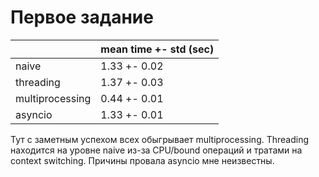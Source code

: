 # Первое задание

|                 | mean time +- std (sec) |
|-----------------|----------------------|
| naive           | 1.33 +- 0.02         |
| threading       | 1.37 +- 0.03         |
| multiprocessing | 	0.44 +- 0.01        |
| asyncio         |     1.33 +- 0.01     |

Тут с заметным успехом всех обыгрывает multiprocessing.
Threading находится на уровне naive из-за CPU/bound операций и тратами на context switching.
Причины провала asyncio мне неизвестны.
